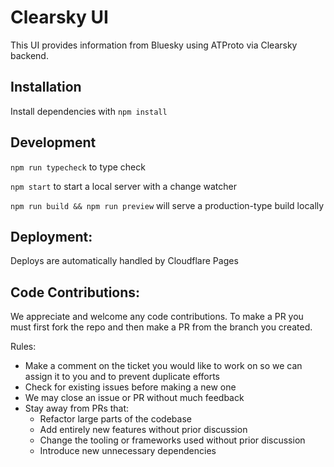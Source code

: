 # Clearsky UI

This UI provides information from Bluesky using ATProto via Clearsky backend.

## Installation

Install dependencies with `npm install`

## Development

`npm run typecheck` to type check

`npm start` to start a local server with a change watcher

`npm run build && npm run preview` will serve a production-type build locally

## Deployment:

Deploys are automatically handled by Cloudflare Pages

## Code Contributions:

We appreciate and welcome any code contributions. To make a PR you must first fork the repo and then make a PR from the 
branch you created.

Rules:

- Make a comment on the ticket you would like to work on so we can assign it to you and to prevent duplicate efforts
- Check for existing issues before making a new one
- We may close an issue or PR without much feedback 
- Stay away from PRs that:
  - Refactor large parts of the codebase 
  - Add entirely new features without prior discussion 
  - Change the tooling or frameworks used without prior discussion 
  - Introduce new unnecessary dependencies